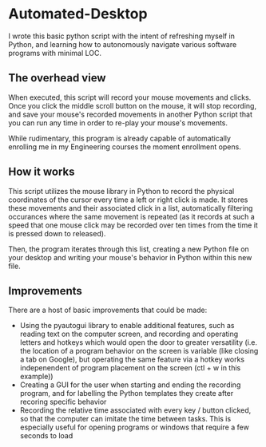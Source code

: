 # Automated-Desktop
I wrote this basic python script with the intent of refreshing myself in Python, and learning how to autonomously navigate various software programs with minimal LOC.

## The overhead view

When executed, this script will record your mouse movements and clicks. Once you click the middle scroll button on the mouse, it will stop recording, and save your mouse's recorded movements in another Python script that you can run any time in order to re-play your mouse's movements.

While rudimentary, this program is already capable of automatically enrolling me in my Engineering courses the moment enrollment opens.

## How it works

This script utilizes the mouse library in Python to record the physical coordinates of the cursor every time a left or right click is made. It stores these movements and their associated click in a list, automatically filtering occurances where the same movement is repeated (as it records at such a speed that one mouse click may be recorded over ten times from the time it is pressed down to released).

Then, the program iterates through this list, creating a new Python file on your desktop and writing your mouse's behavior in Python within this new file.

## Improvements

There are a host of basic improvements that could be made:

- Using the pyautogui library to enable additional features, such as reading text on the computer screen, and recording and operating letters and hotkeys which would open the door to greater versatility (i.e. the location of a program behavior on the screen is variable (like closing a tab on Google), but operating the same feature via a hotkey works indepenendent of program placement on the screen (ctl + w in this example))
- Creating a GUI for the user when starting and ending the recording program, and for labelling the Python templates they create after recoring specific behavior
- Recording the relative time associated with every key / button clicked, so that the computer can imitate the time between tasks. This is especially useful for opening programs or windows that require a few seconds to load
